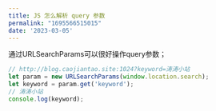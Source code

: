 ```yaml
---
title: JS 怎么解析 query 参数
permalink: "1695566515015"
date: '2023-03-05'
---
```


通过URLSearchParams可以很好操作query参数；

```javascript
// http://blog.caojiantao.site:1024?keyword=涛涛小站
let param = new URLSearchParams(window.location.search);
let keyword = param.get('keyword');
// 涛涛小站
console.log(keyword);
```